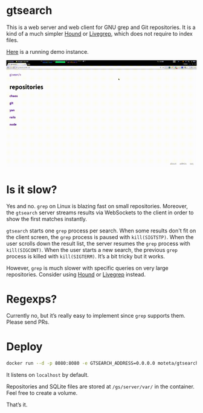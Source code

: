 
# gtsearch

This is a web server and web client for GNU grep and Git
repositories. It is a kind of a much simpler [Hound] or [Livegrep],
which does not require to index files.

[Here](http://gtsearch.3.141.ovh/) is a running demo instance.

![demo-gif-image](demo.gif?raw=true)

# Is it slow?

Yes and no. `grep` on Linux is blazing fast on small
repositories. Moreover, the `gtsearch` server streams results via
WebSockets to the client in order to show the first matches instantly.

`gtsearch` starts one `grep` process per search. When some results
don't fit on the client screen, the `grep` process is paused with
`kill(SIGTSTP)`. When the user scrolls down the result list, the
server resumes the `grep` process with `kill(SIGCONT)`. When the user
starts a new search, the previous `grep` process is killed with
`kill(SIGTERM)`. It’s a bit tricky but it works.

However, `grep` is much slower with specific queries on very large
repositories. Consider using [Hound] or [Livegrep] instead.

# Regexps?

Currently no, but it’s really easy to implement since `grep` supports
them. Please send PRs.

# Deploy

```sh
docker run --d -p 8080:8080 -e GTSEARCH_ADDRESS=0.0.0.0 moteta/gtsearch:0.4
```

It listens on `localhost` by default.

Repositories and SQLite files are stored at `/gs/server/var/` in the 
container. Feel free to create a volume.

That’s it.

[Hound]: https://github.com/etsy/hound
[livegrep]: https://github.com/livegrep/livegrep
